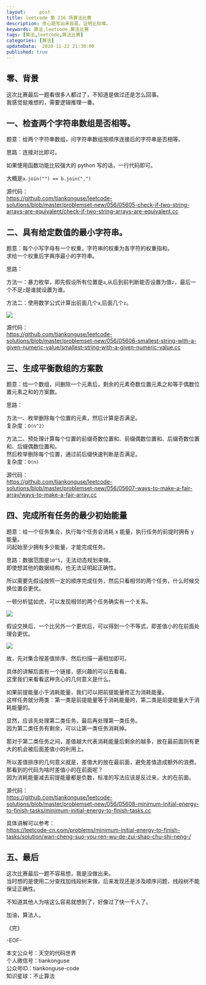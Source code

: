 ```yaml
---   
layout:     post  
title: leetcode 第 216 场算法比赛  
description: 贪心题写出来容易，证明比较难。  
keywords: 算法,leetcode,算法比赛  
tags: [算法,leetcode,算法比赛]    
categories: [算法]  
updateData:  2020-11-22 21:30:00  
published: true  
---  
```



## 零、背景  


这次比赛最后一题看很多人都过了，不知道是做过还是怎么回事。  
我感觉挺难想的，需要逻辑推理一番。  



## 一、检查两个字符串数组是否相等。


题意：给两个字符串数组，问字符串数组按顺序连接后的字符串是否相等。  


思路：连接对比即可。  


如果使用函数功能比较强大的 python 写的话，一行代码即可。  


大概是`a.join("") == b.join(",")`  


源代码：  
https://github.com/tiankonguse/leetcode-solutions/blob/master/problemset-new/056/05605-check-if-two-string-arrays-are-equivalent/check-if-two-string-arrays-are-equivalent.cc  


## 二、具有给定数值的最小字符串。


题意：每个小写字母有一个权重，字符串的权重为各字符的权重指和。  
求给一个权重后字典序最小的字符串。  


思路：  


方法一：暴力枚举，即先假设所有位置是`a`,从后到前判断能否设置为值`z`，最后一个不足`z`是谁就设置为谁。  


方法二：使用数学公式计算出前面几个`a`,后面几个`z`。  


![](https://res2020.tiankonguse.com/images/2020/11/22/001.png)  



源代码：  
https://github.com/tiankonguse/leetcode-solutions/blob/master/problemset-new/056/05606-smallest-string-with-a-given-numeric-value/smallest-string-with-a-given-numeric-value.cc  


## 三、生成平衡数组的方案数  


题意：给一个数组，问删除一个元素后，剩余的元素奇数位置元素之和等于偶数位置元素之和的方案数。  


思路：  


方法一、枚举删除每个位置的元素，然后计算是否满足。  
复杂度：`O(n^2)`  


方法二、预处理计算每个位置的前缀奇数位置和、前缀偶数位置和、后缀奇数位置和、后缀偶数位置和。  
然后枚举删除每个位置，通过前后缀快速判断是否满足。  
复杂度：`O(n)`  


源代码：  
https://github.com/tiankonguse/leetcode-solutions/blob/master/problemset-new/056/05607-ways-to-make-a-fair-array/ways-to-make-a-fair-array.cc  


## 四、完成所有任务的最少初始能量  


题意：给一个任务集合，执行每个任务会消耗 x 能量，执行任务的前提时拥有 y 能量。  
问起始至少拥有多少能量，才能完成任务。  


思路：数据范围是`10^5`，无法动态规划来做。  
即使想其他的数据结构，也无法证明起正确性。  


所以需要先假设按照一定的顺序完成任务，然后只看相邻的两个任务，什么时候交换位置会更优。  


一顿分析猛如虎，可以发现相邻的两个任务确实有一个关系。  


![](https://res2020.tiankonguse.com/images/2020/11/22/002.png)  



假设交换后，一个比另外一个更优后，可以得到一个不等式，即差值小的在前面处理会更优。  


![](https://res2020.tiankonguse.com/images/2020/11/22/003.png)  


故，先对集合按差值排序，然后扫描一遍相加即可。  


具体的讲解后面有一个链接，感兴趣的可以去看看。  
这里我们来看看这种贪心的几何意义是什么。  


如果前提能量小于消耗能量，我们可以把前提能量修正为消耗能量。  
这样任务就分两类：第一类是前提能量等于消耗能量的，第二类是前提能量大于消耗能量的。  


显然，应该先处理第二类任务，最后再处理第一类任务。  
因为第二类任务有剩余，可以让第一类任务消耗掉。  


那对于第二类任务之间，差值越大代表消耗能量后剩余的越多，放在最前面则有更大的机会被后面差值小的利用上。  


所以差值排序的几何意义就是，差值大的放在最前面，避免差值造成额外的浪费。
那看到的代码为啥时差值小的在前面呢？  
因为消耗能量减去前提能量都是负数，标准的写法应该是反过来，大的在前面。  



源代码：  
https://github.com/tiankonguse/leetcode-solutions/blob/master/problemset-new/056/05608-minimum-initial-energy-to-finish-tasks/minimum-initial-energy-to-finish-tasks.cc  


具体讲解可以参考：  
https://leetcode-cn.com/problems/minimum-initial-energy-to-finish-tasks/solution/wan-cheng-suo-you-ren-wu-de-zui-shao-chu-shi-neng-/  


## 五、最后  


这次比赛最后一题不容易想，我是没做出来。  
当时想的是使用二分查找加线段树来做，后来发现还是涉及顺序问题，线段树不能保证正确性。  


不知道其他人为啥这么容易就想到了，好像过了快一千人了。  




加油，算法人。  


《完》  


-EOF-  



本文公众号：天空的代码世界  
个人微信号：tiankonguse  
公众号ID：tiankonguse-code  
知识星球：不止算法  


